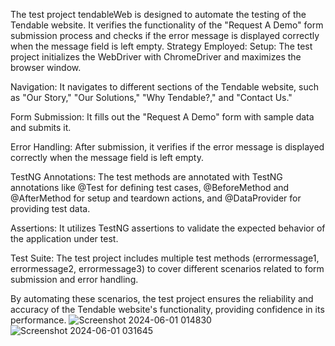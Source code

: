 The test project tendableWeb is designed to automate the testing of the Tendable website. It verifies the functionality of the "Request A Demo" form submission process and checks if the error message is displayed correctly when the message field is left empty.
Strategy Employed:
Setup: The test project initializes the WebDriver with ChromeDriver and maximizes the browser window.

Navigation: It navigates to different sections of the Tendable website, such as "Our Story," "Our Solutions," "Why Tendable?," and "Contact Us."

Form Submission: It fills out the "Request A Demo" form with sample data and submits it.

Error Handling: After submission, it verifies if the error message is displayed correctly when the message field is left empty.

TestNG Annotations: The test methods are annotated with TestNG annotations like @Test for defining test cases, @BeforeMethod and @AfterMethod for setup and teardown actions, and @DataProvider for providing test data.

Assertions: It utilizes TestNG assertions to validate the expected behavior of the application under test.

Test Suite: The test project includes multiple test methods (errormessage1, errormessage2, errormessage3) to cover different scenarios related to form submission and error handling.

By automating these scenarios, the test project ensures the reliability and accuracy of the Tendable website's functionality, providing confidence in its performance.
![Screenshot 2024-06-01 014830](https://github.com/pratikvankore96/IDC/assets/153707563/5ac812db-78ad-44b4-bf62-4604cca31959)
![Screenshot 2024-06-01 031645](https://github.com/pratikvankore96/IDC/assets/153707563/28ce869f-d2d9-4450-a056-6159991707d6)
